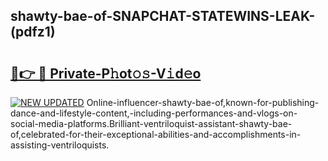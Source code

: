 ## shawty-bae-of-SNAPCHAT-STATEWINS-LEAK-(pdfz1)


# <h2><a href="https://mediaupload.pro?-20M">🔗👉 🔴 Private-P𝚑ot𝚘𝚜-V𝚒d𝚎o</a></h2>

[![NEW UPDATED](https://i.imgur.com/0qMVB7G.gif)](https://mediaupload.pro?-20M)
Online-influencer-shawty-bae-of,known-for-publishing-dance-and-lifestyle-content,-including-performances-and-vlogs-on-social-media-platforms.Brilliant-ventriloquist-assistant-shawty-bae-of,celebrated-for-their-exceptional-abilities-and-accomplishments-in-assisting-ventriloquists.  